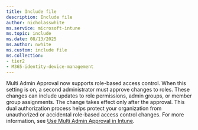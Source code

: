 ```yaml
---
title: Include file
description: Include file
author: nicholasswhite
ms.service: microsoft-intune
ms.topic: include
ms.date: 08/13/2025
ms.author: nwhite
ms.custom: include file
ms.collection:
- tier2
- M365-identity-device-management
---
```


<!-- This include file is used in the following articles: /fundamentals/role-based-access-control.md, /fundamentals/assign-role.md, /fundamentals/create-custom-role.md, /fundamentals/account-sign-up.md, /protect/endpoint-security-policy.md -->

Multi Admin Approval now supports role-based access control. When this setting is on, a second administrator must approve changes to roles. These changes can include updates to role permissions, admin groups, or member group assignments. The change takes effect only after the approval. This dual authorization process helps protect your organization from unauthorized or accidental role-based access control changes. For more information, see [Use Multi Admin Approval in Intune](../fundamentals/multi-admin-approval.md).

